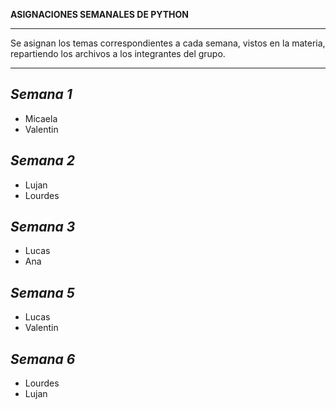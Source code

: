 **ASIGNACIONES SEMANALES DE PYTHON**
________________________________________________________________________________________________________________________

Se asignan los temas correspondientes a cada semana, vistos en la materia, repartiendo los archivos a los integrantes del grupo.

________________________________________________________________________________________________________________________
*Semana 1*
------------------------------------------------------------------------------------------------------------------------
* Micaela
* Valentin
  
*Semana 2*
------------------------------------------------------------------------------------------------------------------------
* Lujan
* Lourdes

*Semana 3*
------------------------------------------------------------------------------------------------------------------------
* Lucas
* Ana

*Semana 5*
------------------------------------------------------------------------------------------------------------------------
* Lucas
* Valentin

*Semana 6*
------------------------------------------------------------------------------------------------------------------------
* Lourdes
* Lujan

